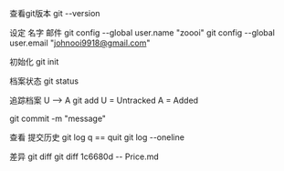 查看git版本
git --version

设定 名字 邮件
git config --global user.name "zoooi"
git config --global user.email "johnooi9918@gmail.com"

初始化
git init

档案状态
git status

追踪档案 U --> A
git add
U = Untracked
A = Added

git commit -m "message"

查看 提交历史
git log
q == quit
git log --oneline

差异
git diff
git diff 1c6680d -- Price.md
